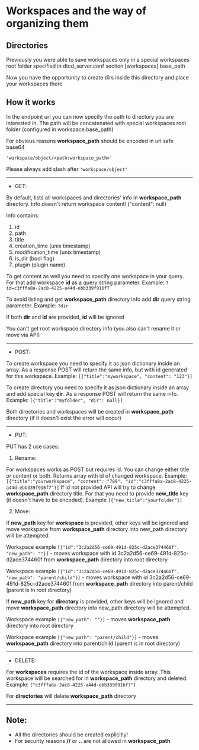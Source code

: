 # Workspaces and the way of organizing them

## Directories

Previously you were able to save workspaces only in a special workspaces root folder specified in dtcd_server.conf section [workspaces] base_path

Now you have the opportunity to create dirs inside this directory and place your workspaces there

## How it works

In the endpoint url you can now specify the path to directory you are interested in. The path will be concatenated with special workspaces root folder (configured in workspace.base_path)

For obvious reasons **workspace_path** should be encoded in url safe base64

`'workspace/object/<path:workspace_path>'`

Please always add slash after `'workspace/object'`
___
- GET: 

By default, lists all workspaces and directories' info in **workspace_path** directory. Info doesn't return workspace content! ("content": null)

Info contains:
1. id
2. path
3. title
4. creation_time (unix timestamp)
5. modification_time (unix timestamp)
6. is_dir (bool flag)
7. plugin (plugin name)

To get content as well you need to specify one workspace in your query. For that add workspace **id** as a query string parameter. Example: `?id=c3fffa8a-2ac8-4225-a44d-ebb339f916f7`

To avoid listing and get **workspace_path** directory info add **dir** query string parameter. Example: `?dir`

If both **dir** and **id** are provided, **id** will be ignored

You can't get root workspace directory info (you also can't rename it or move via API)
___
- POST: 

To create workspace you need to specify it as json dictionary inside an array. As a response POST will return the same info, but with id generated for this workspace. Example: `[{"title":"myworkspace", "content": "123"}]`

To create directory you need to specify it as json dictionary inside an array and add special key **dir**. As a response POST will return the same info. Example: `[{"title":"myfolder", "dir": null}]`

Both directories and workspaces will be created in **workspace_path** directory (if it doesn't exist the error will occur)
___
- PUT: 

PUT has 2 use cases:

1. Rename:

For workspaces works as POST but requires id. You can change either title or content or both. Returns array with id of changed workspace. Example: `[{"title":"yourworkspace", "content": "789", "id":"c3fffa8a-2ac8-4225-a44d-ebb339f916f7"}]`
If id not provided API will try to change **workspace_path** directory title. For that you need to provide **new_title** key (it doesn't have to be encoded). Example `[{"new_title":"yourfolder"}]`

2. Move:

If **new_path** key for **workspace** is provided, other keys will be ignored and move workspace from **workspace_path** directory into new_path directory will be attempted.

Workspace example `[{"id":"3c2a2d56-ce69-491d-825c-d2ace374460f", "new_path": ""}]` - moves workspace with id 3c2a2d56-ce69-491d-825c-d2ace374460f from **workspace_path** directory into root directory

Workspace example `[{"id":"3c2a2d56-ce69-491d-825c-d2ace374460f", "new_path": "parent/child"}]` - moves workspace with id 3c2a2d56-ce69-491d-825c-d2ace374460f from **workspace_path** directory into parent/child (parent is in root directory)

If **new_path** key for **directory** is provided, other keys will be ignored and move **workspace_path** directory into new_path directory will be attempted.

Workspace example `[{"new_path": ""}]` - moves **workspace_path** directory into root directory

Workspace example `[{"new_path": "parent/child"}]` - moves **workspace_path** directory into parent/child (parent is in root directory)
___
- DELETE:

For **workspaces** requires the id of the workspace inside array. This workspace will be searched for in **workspace_path** directory and deleted. Example: `["c3fffa8a-2ac8-4225-a44d-ebb339f916f7"]`

For **directories** will delete **workspace_path** directory
___
## Note: 

- All the directories should be created explicitly!
- For security reasons **//** or **..** are not allowed in **workspace_path**

